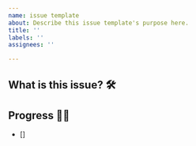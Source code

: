 ```yaml
---
name: issue template
about: Describe this issue template's purpose here.
title: ''
labels: ''
assignees: ''

---
```


## What is this issue? 🛠


## Progress 🏃‍♀️
- []
